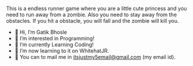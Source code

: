 
This is a endless runner game where you are a little cute princess and you need to run away from a zombie. Also you need to stay away from the obstacles. If you hit a obstacle, you will fall and the zombie will kill you.


- 👋 Hi, I’m Gatik Bhosle
- 👀 I’m interested in Programming!
- 🌱 I’m currently Learning Coding!
- 💞️ I’m now learning to it on WhitehatJR.
- 💌 You can to mail me in itsjustmy5email@gmail.com (my email id).